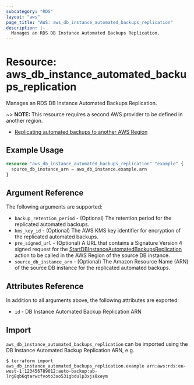 ```yaml
---
subcategory: "RDS"
layout: "aws"
page_title: "AWS: aws_db_instance_automated_backups_replication"
description: |-
  Manages an RDS DB Instance Automated Backups Replication.
---
```


# Resource: aws_db_instance_automated_backups_replication

Manages an RDS DB Instance Automated Backups Replication.

~> **NOTE:** This resource requires a second AWS provider to be defined in another region.

* [Replicating automated backups to another AWS Region](https://docs.aws.amazon.com/AmazonRDS/latest/UserGuide/USER_ReplicateBackups.html)

## Example Usage

```terraform
resource "aws_db_instance_automated_backups_replication" "example" {
  source_db_instance_arn = aws_db_instance.example.arn
}
```

## Argument Reference

The following arguments are supported:

* `backup_retention_period` - (Optional) The retention period for the replicated automated backups.
* `kms_key_id` - (Optional) The AWS KMS key identifier for encryption of the replicated automated backups.
* `pre_signed_url` - (Optional) A URL that contains a Signature Version 4 signed request for the [StartDBInstanceAutomatedBackupsReplication](https://docs.aws.amazon.com/AmazonRDS/latest/APIReference/API_StartDBInstanceAutomatedBackupsReplication.html) action to be called in the AWS Region of the source DB instance.
* `source_db_instance_arn` - (Optional) The Amazon Resource Name (ARN) of the source DB instance for the replicated automated backups.

## Attributes Reference

In addition to all arguments above, the following attributes are exported:

* `id` - DB Instance Automated Backup Replication ARN

## Import

`aws_db_instance_automated_backups_replication` can be imported using the DB Instance Automated Backup Replication ARN, e.g.

```
$ terraform import aws_db_instance_automated_backups_replication.example arn:aws:rds:eu-west-1:123456789012:auto-backup:ab-lrg8qb6qtarwcfvoto3so53igbdulp3xjs8xeym
```
